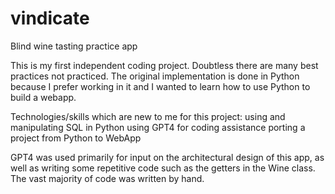 # vindicate

Blind wine tasting practice app

This is my first independent coding project. Doubtless there are many best practices not practiced.
The original implementation is done in Python because I prefer working in it and I wanted to learn
how to use Python to build a webapp.

Technologies/skills which are new to me for this project:
    using and manipulating SQL in Python
    using GPT4 for coding assistance
    porting a project from Python to WebApp

GPT4 was used primarily for input on the architectural design of this app, as well as
writing some repetitive code such as the getters in the Wine class. The vast majority
of code was written by hand.